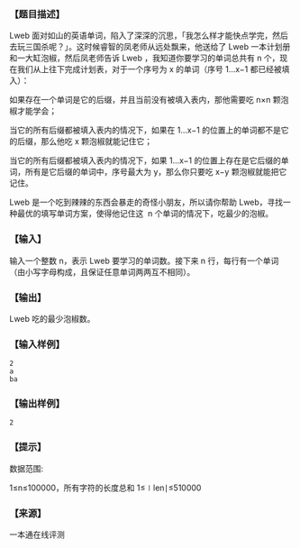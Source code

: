 ### 【题目描述】

Lweb 面对如山的英语单词，陷入了深深的沉思，「我怎么样才能快点学完，然后去玩三国杀呢？」。这时候睿智的凤老师从远处飘来，他送给了 Lweb 一本计划册和一大缸泡椒，然后凤老师告诉 Lweb ，我知道你要学习的单词总共有 n 个，现在我们从上往下完成计划表，对于一个序号为 x 的单词（序号 1…x−1 都已经被填入）：

如果存在一个单词是它的后缀，并且当前没有被填入表内，那他需要吃 n×n 颗泡椒才能学会；

当它的所有后缀都被填入表内的情况下，如果在 1…x−1 的位置上的单词都不是它的后缀，那么他吃 x 颗泡椒就能记住它；

当它的所有后缀都被填入表内的情况下，如果 1…x−1 的位置上存在是它后缀的单词，所有是它后缀的单词中，序号最大为 y，那么你只要吃 x−y 颗泡椒就能把它记住。

Lweb 是一个吃到辣辣的东西会暴走的奇怪小朋友，所以请你帮助 Lweb，寻找一种最优的填写单词方案，使得他记住这  n 个单词的情况下，吃最少的泡椒。

### 【输入】

输入一个整数 n，表示 Lweb 要学习的单词数。接下来 n 行，每行有一个单词（由小写字母构成，且保证任意单词两两互不相同）。

### 【输出】

Lweb 吃的最少泡椒数。

### 【输入样例】

```
2
a
ba
```

### 【输出样例】

```
2
```

### 【提示】

数据范围:

1≤n≤100000，所有字符的长度总和 1≤∣len∣≤510000


 ### 【来源】

 一本通在线评测 